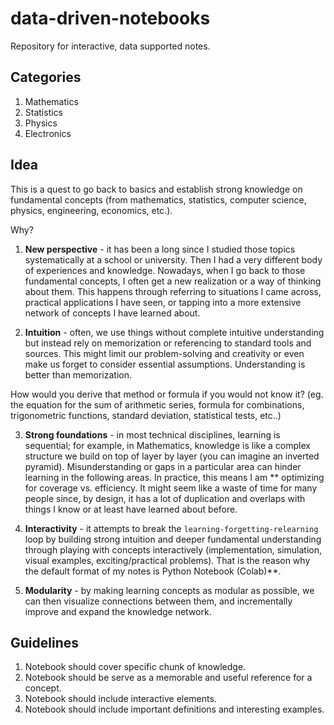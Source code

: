 # data-driven-notebooks
Repository for interactive, data supported notes.

## Categories

1. Mathematics
1. Statistics
1. Physics
1. Electronics

## Idea

This is a quest to go back to basics and establish strong knowledge on fundamental concepts (from mathematics, statistics, computer science, physics, engineering, economics, etc.).

Why?

1. **New perspective** - it has been a long since I studied those topics systematically at a school or university. Then I had a very different body of experiences and knowledge. Nowadays, when I go back to those fundamental concepts, I often get a new realization or a way of thinking about them. This happens through referring to situations I came across, practical applications I have seen, or tapping into a more extensive network of concepts I have learned about.

2. **Intuition** - often, we use things without complete intuitive understanding but instead rely on memorization or referencing to standard tools and sources.  This might limit our problem-solving and creativity or even make us forget to consider essential assumptions. Understanding is better than memorization.

  How would you derive that method or formula if you would not know it? (eg. the equation for the sum of arithmetic series, formula for combinations, trigonometric functions, standard deviation, statistical tests, etc..) 

3. **Strong foundations** - in most technical disciplines, learning is sequential; for example, in Mathematics, knowledge is like a complex structure we build on top of layer by layer (you can imagine an inverted pyramid). Misunderstanding or gaps in a particular area can hinder learning in the following areas. In practice, this means I am ** optimizing for coverage vs. efficiency. It might seem like a waste of time for many people since, by design, it has a lot of duplication and overlaps with things I know or at least have learned about before.       

4. **Interactivity** - it attempts to break the `learning-forgetting-relearning` loop by building strong intuition and deeper fundamental understanding through playing with concepts interactively (implementation, simulation, visual examples, exciting/practical problems). That is the reason why the default format of my notes is Python Notebook (Colab)**.  

5. **Modularity** - by making learning concepts as modular as possible, we can then visualize connections between them, and incrementally improve and expand the knowledge network.

## Guidelines 

1. Notebook should cover specific chunk of knowledge.
2. Notebook should be serve as a memorable and useful reference for a concept.
3. Notebook should include interactive elements.
4. Notebook should include important definitions and interesting examples.



